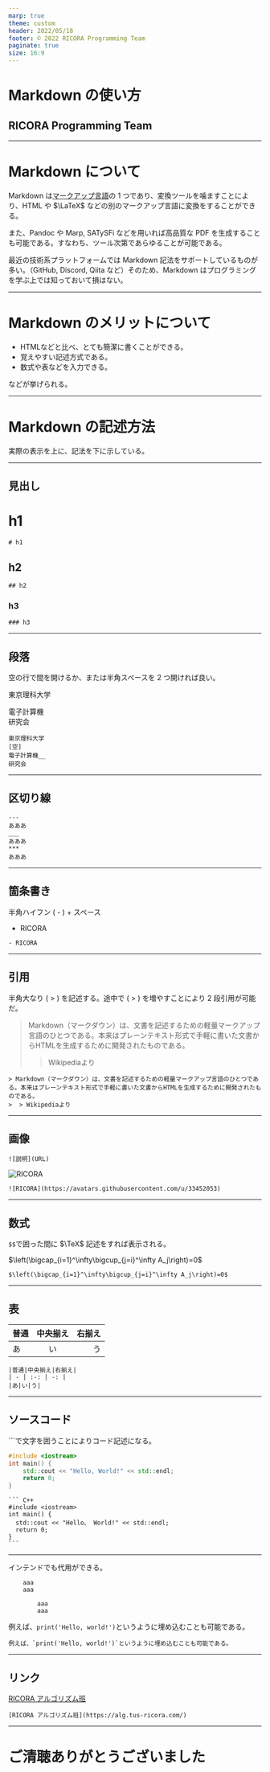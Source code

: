 ```yaml
---
marp: true
theme: custom
header: 2022/05/18
footer: © 2022 RICORA Programming Team
paginate: true
size: 16:9
---
```


<!--_class: top-->

# Markdown の使い方
## RICORA Programming Team

---

<!--_class: normal-->

# Markdown について
Markdown は[マークアップ言語](https://ja.wikipedia.org/wiki/%E8%BB%BD%E9%87%8F%E3%83%9E%E3%83%BC%E3%82%AF%E3%82%A2%E3%83%83%E3%83%97%E8%A8%80%E8%AA%9E)の 1 つであり、変換ツールを噛ますことにより、HTML や $\LaTeX$ などの別のマークアップ言語に変換をすることができる。

また、Pandoc や Marp, SATySFi などを用いれば高品質な PDF を生成することも可能である。すなわち、ツール次第であらゆることが可能である。

最近の技術系プラットフォームでは Markdown 記法をサポートしているものが多い。（GitHub, Discord, Qiita など）そのため、Markdown はプログラミングを学ぶ上では知っておいて損はない。

---

<!--_class: normal-->

# Markdown のメリットについて
- HTMLなどと比べ、とても簡潔に書くことができる。
-  覚えやすい記述方式である。
- 数式や表などを入力できる。

などが挙げられる。

---

<!--_class: normal-->

# Markdown の記述方法

実際の表示を上に、記法を下に示している。

---

<!--_class: normal-->

## 見出し
# h1

```
# h1
```

## h2

```
## h2
```

### h3

```
### h3
```

---

<!--_class: normal-->

## 段落
空の行で間を開けるか、または半角スペースを 2 つ開ければ良い。

東京理科大学

電子計算機  
研究会

```
東京理科大学
[空]
電子計算機__
研究会
```

---

<!--_class: normal-->

## 区切り線


```
---
あああ
___
あああ
***
あああ
```

---

<!--_class: normal-->

## 箇条書き
半角ハイフン ( - )  + スペース
- RICORA

```
- RICORA
```

---

<!--_class: normal-->

## 引用
半角大なり ( > ) を記述する。途中で ( > ) を増やすことにより 2 段引用が可能だ。
> Markdown（マークダウン）は、文書を記述するための軽量マークアップ言語のひとつである。本来はプレーンテキスト形式で手軽に書いた文書からHTMLを生成するために開発されたものである。
>  > Wikipediaより

```
> Markdown（マークダウン）は、文書を記述するための軽量マークアップ言語のひとつである。本来はプレーンテキスト形式で手軽に書いた文書からHTMLを生成するために開発されたものである。
>  > Wikipediaより
```

---

<!--_class: normal-->

##  画像

```
![説明](URL)
```
![RICORA](https://avatars.githubusercontent.com/u/33452053?s=200&v=4)
```
![RICORA](https://avatars.githubusercontent.com/u/33452053)
```

---

<!--_class: normal-->


## 数式

```$$```で囲った間に $\TeX$ 記述をすれば表示される。

$\left(\bigcap_{i=1}^\infty\bigcup_{j=i}^\infty A_j\right)=0$

```
$\left(\bigcap_{i=1}^\infty\bigcup_{j=i}^\infty A_j\right)=0$
```

---

<!--_class: normal-->

## 表
|普通|中央揃え|右揃え|
| - | :-: | -: |
|あ|い|う|

```
|普通|中央揃え|右揃え|
| - | :-: | -: |
|あ|い|う|
```

---

<!--_class: normal-->

## ソースコード

\```で文字を囲うことによりコード記述になる。

```C++
#include <iostream>
int main() {
    std::cout << "Hello, World!" << std::endl;
    return 0;
}
```

    ``` C++
    #include <iostream>
    int main() {
      std::cout << "Hello、 World!" << std::endl;
      return 0;
    }
    ```
---

インテンドでも代用ができる。
```
    aaa
    aaa
```
            aaa
            aaa

例えば、`print('Hello, world!')`というように埋め込むことも可能である。

```
例えば、`print('Hello, world!')`というように埋め込むことも可能である。
```

---

<!--_class: normal-->

## リンク
[RICORA アルゴリズム班](https://alg.tus-ricora.com/)

```
[RICORA アルゴリズム班](https://alg.tus-ricora.com/)
```
---

<!--_class: final-->

# ご清聴ありがとうございました
